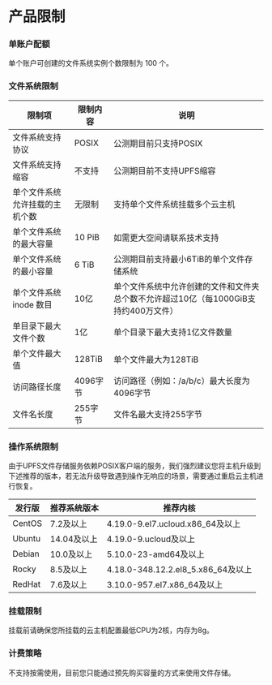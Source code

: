 

# 产品限制

### 单账户配额
单个账户可创建的文件系统实例个数限制为 100 个。

### 文件系统限制
| 限制项	             | 限制内容	  | 说明                                               |
|------------------|--------|--------------------------------------------------|
| 文件系统支持协议	        | POSIX  | 公测期目前只支持POSIX	                                   |
| 文件系统支持缩容	        | 不支持    | 公测期目前不支持UPFS缩容	                                  |
| 单个文件系统允许挂载的主机个数	 | 无限制    | 支持单个文件系统挂载多个云主机	                                 |
| 单个文件系统的最大容量	     | 10 PiB | 如需更大空间请联系技术支持	                                   |
| 单个文件系统的最小容量	     | 6 TiB  | 公测期目前支持最小6TiB的单个文件存储系统	                          |
| 单个文件系统 inode 数目	 | 10亿    | 单个文件系统中允许创建的文件和文件夹总个数不允许超过10亿（每1000GiB支持约400万文件） |
| 单目录下最大文件个数	      | 1亿     | 单个目录下最大支持1亿文件数量	                                 |
| 单个文件最大值	         | 128TiB | 单个文件最大为128TiB	                                   |
| 访问路径长度	          | 4096字节 | 访问路径（例如：/a/b/c）最大长度为4096字节                       |
| 文件名长度	           | 255字节  | 文件名最大支持255字节                                     |


### 操作系统限制
由于UPFS文件存储服务依赖POSIX客户端的服务，我们强烈建议您将主机升级到下述推荐的版本，若无法升级导致遇到操作无响应的场景，需要通过重启云主机进行恢复。

| 发行版     | 推荐系统版本   | 推荐内核                              |
|---------|----------|-----------------------------------|
| CentOS	 | 7.2及以上	  | 4.19.0-9.el7.ucloud.x86_64及以上     |
| Ubuntu	 | 14.04及以上 | 4.19.0-9.ucloud及以上                |
| Debian  | 10.0及以上	 | 	5.10.0-23-amd64及以上               |
| Rocky   | 8.5及以上	  | 4.18.0-348.12.2.el8_5.x86_64及以上 	 |
| RedHat   | 7.6及以上	  | 3.10.0-957.el7.x86_64及以上	         |

### 挂载限制
挂载前请确保您所挂载的云主机配置最低CPU为2核，内存为8g。

### 计费策略
不支持按需使用，目前您只能通过预先购买容量的方式来使用文件存储。
